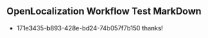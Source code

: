 ## OpenLocalization Workflow Test MarkDown
* 171e3435-b893-428e-bd24-74b057f7b150 thanks!

<!--HONumber=Sep16_HO1-->


